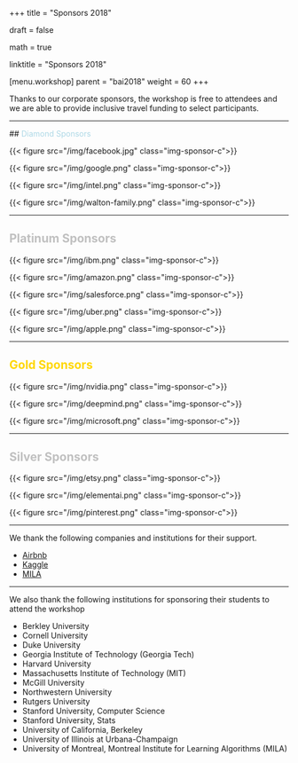 +++
title = "Sponsors 2018"

draft = false

math = true

linktitle = "Sponsors 2018"

[menu.workshop]
  parent = "bai2018"
  weight = 60
+++

Thanks to our corporate sponsors, the workshop is free to attendees and we are able to provide inclusive travel funding to select participants.

<hr>
## <span style="color:lightblue">Diamond Sponsors</span>

<!--{{< figure src="/img/blackinai.png" class="img-sponsor-icon">}} -->

{{< figure src="/img/facebook.jpg" class="img-sponsor-c">}}

{{< figure src="/img/google.png" class="img-sponsor-c">}}

{{< figure src="/img/intel.png" class="img-sponsor-c">}}

{{< figure src="/img/walton-family.png" class="img-sponsor-c">}}

<hr>

## <span style="color:Silver">Platinum Sponsors</span>

{{< figure src="/img/ibm.png" class="img-sponsor-c">}}

{{< figure src="/img/amazon.png" class="img-sponsor-c">}}

{{< figure src="/img/salesforce.png" class="img-sponsor-c">}}

{{< figure src="/img/uber.png" class="img-sponsor-c">}}

{{< figure src="/img/apple.png" class="img-sponsor-c">}}

<hr>

## <span style="color:Gold"> Gold Sponsors </span>

{{< figure src="/img/nvidia.png" class="img-sponsor-c">}}

{{< figure src="/img/deepmind.png" class="img-sponsor-c">}}

{{< figure src="/img/microsoft.png" class="img-sponsor-c">}}

<hr>

## <span style="color:Silver">Silver Sponsors</span>

{{< figure src="/img/etsy.png" class="img-sponsor-c">}}

{{< figure src="/img/elementai.png" class="img-sponsor-c">}}

{{< figure src="/img/pinterest.png" class="img-sponsor-c">}}

<hr>

<!--<hr>

<!-- We thank [B4 Capital Group](https://b4capitalgroup.com/) for their support
<br><br> -->

<!-- {{< figure src="/img/airbnb.png" class="img-sponsor-c">}}

{{< figure src="/img/kaggle.png" class="img-sponsor-c">}} -->

We thank the following companies and institutions for their support.

 - [Airbnb](https://www.airbnb.com/)
 - [Kaggle](https://www.kaggle.com/)
 - [MILA](https://mila.quebec/en/)

<hr>

We also thank the following institutions for sponsoring their students to attend the  workshop

 - Berkley University
 - Cornell University
 - Duke University
 - Georgia Institute of Technology (Georgia Tech)
 - Harvard University
 - Massachusetts Institute of Technology (MIT)
 - McGill University
 - Northwestern University
 - Rutgers University
 - Stanford University, Computer Science
 - Stanford University, Stats
 - University of California, Berkeley
 - University of Illinois at Urbana-Champaign
 - University of Montreal, Montreal Institute for Learning Algorithms (MILA)
